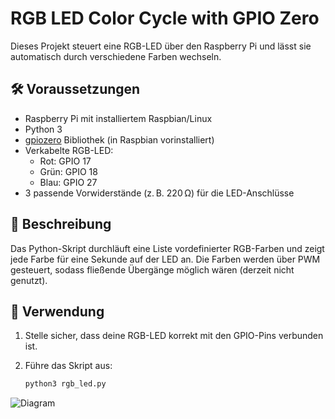 # RGB LED Color Cycle with GPIO Zero

Dieses Projekt steuert eine RGB-LED über den Raspberry Pi und lässt sie automatisch durch verschiedene Farben wechseln.

## 🛠 Voraussetzungen

- Raspberry Pi mit installiertem Raspbian/Linux
- Python 3
- [gpiozero](https://gpiozero.readthedocs.io/en/stable/) Bibliothek (in Raspbian vorinstalliert)
- Verkabelte RGB-LED:
  - Rot: GPIO 17
  - Grün: GPIO 18
  - Blau: GPIO 27
- 3 passende Vorwiderstände (z. B. 220 Ω) für die LED-Anschlüsse

## 📄 Beschreibung

Das Python-Skript durchläuft eine Liste vordefinierter RGB-Farben und zeigt jede Farbe für eine Sekunde auf der LED an. Die Farben werden über PWM gesteuert, sodass fließende Übergänge möglich wären (derzeit nicht genutzt).

## 🚀 Verwendung

1. Stelle sicher, dass deine RGB-LED korrekt mit den GPIO-Pins verbunden ist.
2. Führe das Skript aus:

   ```bash
   python3 rgb_led.py
![Diagram](Projects%20in%20Python/RGB-LED/pictures/Required%20Components.png)



